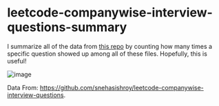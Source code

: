 # leetcode-companywise-interview-questions-summary
I summarize all of the data from [this repo](https://github.com/snehasishroy/leetcode-companywise-interview-questions) by counting how many times a specific question showed up among all of these files. Hopefully, this is useful! 

![image](https://www.telegraph.co.uk/content/dam/films/2016/11/14/2640809_Film_-_My_Neighbour_Totoro_DVD_RELEASE_trans_NvBQzQNjv4BqEDjTm7JpzhSGR1_8ApEWQA1vLvhkMtVb21dMmpQBfEs.jpg)

Data From: https://github.com/snehasishroy/leetcode-companywise-interview-questions.
